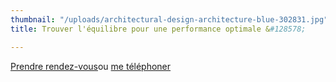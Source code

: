 ```yaml
---
thumbnail: "/uploads/architectural-design-architecture-blue-302831.jpg"
title: Trouver l'équilibre pour une performance optimale &#128578;

---
```

<a class="button" href="https://www.gorendezvous.com/homepage/111690" target="_blank">Prendre rendez-vous</a><span class="self_center">ou <a href="tel:+14189559602">me téléphoner</a></span>